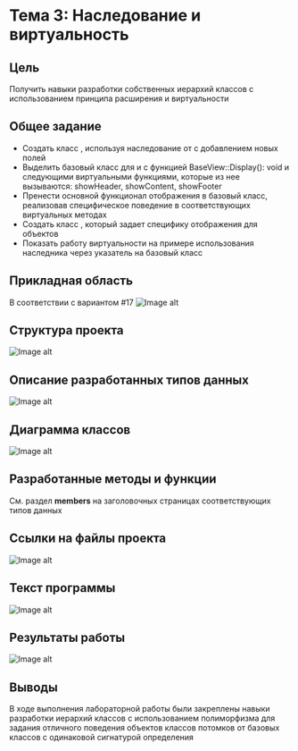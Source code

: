 # Тема 3: Наследование и виртуальность

## Цель
Получить навыки разработки собственных иерархий классов с использованием принципа расширения и виртуальности

## Общее задание
- Создать класс <Data2>, используя наследование от <Data1> с добавлением новых полей
- Выделить базовый класс <BaseView> для <View1> и <View2> с функцией BaseView::Display(): void и следующими виртуальными функциями, которые из нее вызываются: showHeader, showContent, showFooter
- Пренести основной функционал отображения в базовый класс, реализовав специфическое поведение в соответствующих виртуальных методах
- Создать класс <View3>, который задает специфику отображения для объектов <Data2>
- Показать работу виртуальности на примере использования наследника через указатель на базовый класс 

## Прикладная область
В соответствии с вариантом #17
![Image alt](https://raw.githubusercontent.com/kit25a/se-cpp/master/shazhko-artem/doc/shazhko03/source/Image01.png)


## Структура проекта

![Image alt](https://raw.githubusercontent.com/kit25a/se-cpp/master/shazhko-artem/doc/shazhko03/source/Image02.png)


## Описание разработанных типов данных

![Image alt](https://raw.githubusercontent.com/kit25a/se-cpp/master/shazhko-artem/doc/shazhko03/source/Image03.png)


## Диаграмма классов

![Image alt](https://raw.githubusercontent.com/kit25a/se-cpp/master/shazhko-artem/doc/shazhko03/source/Image04.png)

## Разработанные методы и функции
См. раздел <b>members</b> на заголовочных страницах соответствующих типов данных


## Ссылки на файлы проекта

![Image alt](https://raw.githubusercontent.com/kit25a/se-cpp/master/shazhko-artem/doc/shazhko03/source/Image05.png)



## Текст программы

![Image alt](https://raw.githubusercontent.com/kit25a/se-cpp/master/shazhko-artem/doc/shazhko03/source/Image06.png)


## Результаты работы

![Image alt](https://raw.githubusercontent.com/kit25a/se-cpp/master/shazhko-artem/doc/shazhko03/source/Image07.png)


## Выводы
В ходе выполнения лабораторной работы были закреплены навыки разработки иерархий классов с использованием полиморфизма для задания отличного поведения объектов классов потомков от базовых классов с одинаковой сигнатурой определения